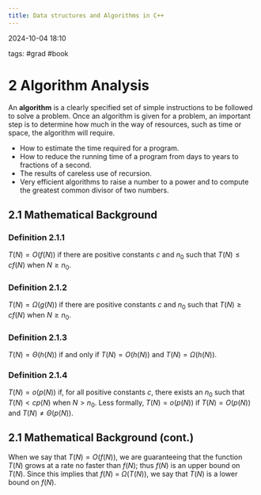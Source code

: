 ```yaml
---
title: Data structures and Algorithms in C++
---
```

2024-10-04 18:10

tags: #grad #book 

# 2 Algorithm Analysis

An **algorithm** is a clearly specified set of simple instructions to be followed to solve a problem. Once an algorithm is given for a problem, an important step is to determine how much in the way of resources, such as time or space, the algorithm will require. 

* How to estimate the time required for a program.
* How to reduce the running time of a program from days to years to fractions of a second.
* The results of careless use of recursion.
* Very efficient algorithms to raise a number to a power and to compute the greatest common divisor of two numbers.

## 2.1 Mathematical Background

### Definition 2.1.1

$T(N) = O(f(N))$ if there are positive constants $c$ and $n_{0}$ such that $T(N) \leq cf(N)$ when $N \geq n_{0}$.

### Definition 2.1.2

$T(N) = \Omega(g(N))$ if there are positive constants $c$ and $n_{0}$ such that $T(N) \geq cf(N)$ when $N \geq n_{0}$.

### Definition 2.1.3

$T(N) = \Theta(h(N))$ if and only if $T(N) = O(h(N))$ and $T(N) = \Omega(h(N))$. 

### Definition 2.1.4

$T(N) = o(p(N))$ if, for all positive constants $c$, there exists an $n_{0}$ such that $T(N) < cp(N)$ when $N > n_{0}$. Less formally, $T(N) = o(p(N))$ if $T(N) = O(p(N))$ and $T(N) \neq \Theta(p(N))$.

## 2.1 Mathematical Background (cont.)

When we say that $T(N) = O(f(N))$, we are guaranteeing that the function $T(N)$ grows at a rate no faster than $f(N)$; thus $f(N)$ is an upper bound on $T(N)$. Since this implies that $f(N)$ = $\Omega (T(N))$, we say that $T(N)$ is a lower bound on $f(N)$.
